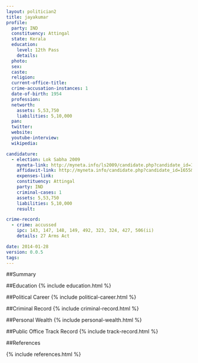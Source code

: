 ```yaml
---
layout: politician2
title: jayakumar
profile: 
  party: IND
  constituency: Attingal
  state: Kerala
  education: 
    level: 12th Pass
    details: 
  photo: 
  sex: 
  caste: 
  religion: 
  current-office-title: 
  crime-accusation-instances: 1
  date-of-birth: 1954
  profession: 
  networth: 
    assets: 5,53,750
    liabilities: 5,10,000
  pan: 
  twitter: 
  website: 
  youtube-interview: 
  wikipedia: 

candidature: 
  - election: Lok Sabha 2009
    myneta-link: http://myneta.info/ls2009/candidate.php?candidate_id=1655
    affidavit-link: http://myneta.info/candidate.php?candidate_id=1655&scan=original
    expenses-link: 
    constituency: Attingal 
    party: IND
    criminal-cases: 1
    assets: 5,53,750
    liabilities: 5,10,000
    result:  

crime-record: 
  - crime: accussed
    ipc: 143, 147, 148, 149, 492, 323, 324, 427, 506(ii)
    details: 27 Arms Act 

date: 2014-01-28
version: 0.0.5
tags: 
---
```

##Summary


##Education
{% include education.html %}


##Political Career
{% include political-career.html %}


##Criminal Record
{% include criminal-record.html %}


##Personal Wealth
{% include personal-wealth.html %}


##Public Office Track Record
{% include track-record.html %}


##References


{% include references.html %}